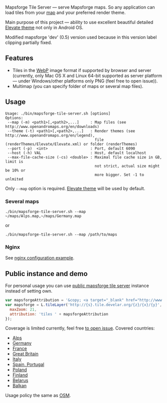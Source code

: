 Mapsforge Tile Server — serve Mapsforge maps. So any application can load tiles from your [map](http://www.openandromaps.org/en/) and your preferred render theme.

Main purpose of this project — ability to use excellent beautiful detailed [Elevate theme](http://www.openandromaps.org/en/legend/elevate-mountain-hike-theme) not only in Android OS.

Modified mapsforge 'dev' (0.5) version used because in this version label clipping partially fixed.

## Features
* Tiles in the [WebP](https://developers.google.com/speed/webp/) image format if supported by browser and server (currently, only Mac OS X and Linux 64-bit supported as server platform — under Windows/other platforms only PNG (feel free to open issue)).
* Multimap (you can specify folder of maps or several map files).

## Usage
```
Usage: ./bin/mapsforge-tile-server.sh [options]
Options:
 --map (-m) <path1>[,<path2>,...]     : Map files (see http://www.openandromaps.org/en/downloads)
 --theme (-t) <path1>[,<path2>,...]   : Render themes (see http://www.openandromaps.org/en/legend), 
                                        file (renderThemes/Elevate/Elevate.xml) or folder (renderThemes)     
 --port (-p)  <int>                   : Port, default 6090 
 --host (-h) VAL                      : Host, default localhost
 --max-file-cache-size (-cs) <double> : Maximal file cache size in GB, limit is
                                        not strict, actual size might be 10% or
                                        more bigger. Set -1 to unlmited
```

Only `--map` option is required. [Elevate theme](http://www.openandromaps.org/en/legend/elevate-mountain-hike-theme) will be used by default.

### Several maps
```
./bin/mapsforge-tile-server.sh --map ~/maps/Alps.map,~/maps/Germany.map
```
or
```
./bin/mapsforge-tile-server.sh --map /path/to/maps
```

### Nginx
See [nginx configuration example](dist/bin/nginx).

## Public instance and demo 
For personal usage you can use [public mapsforge tile server](http://routeplanner.develar.org) instance instead of setting own.
```javascript
var mapsforgeAttribution = '&copy; <a target="_blank" href="http://www.openandromaps.org/en/disclaimer">OpenAndroMaps</a>';
var mapsforge = L.tileLayer('http://{s}.tile.develar.org/{z}/{x}/{y}', {
  maxZoom: 21,
  attribution: 'tiles ' + mapsforgeAttribution
});
```

Coverage is limited currently, feel free [to open issue](https://github.com/develar/mapsforge-tile-server/issues/new). Covered countries:
* [Alps](http://www.openandromaps.org/wp-content/images/maps/europe/Alps.jpg)
* [Germany](http://www.openandromaps.org/wp-content/images/maps/europe/Germany.jpg)
* [France](http://www.openandromaps.org/wp-content/images/maps/europe/France.jpg)
* [Great Britain](http://www.openandromaps.org/wp-content/images/maps/europe/Great_Britain.jpg)
* [Italy](http://www.openandromaps.org/wp-content/images/maps/europe/Italy.jpg)
* [Spain, Portugal](http://www.openandromaps.org/wp-content/images/maps/europe/Spain_Portugal.jpg)
* [Poland](http://www.openandromaps.org/wp-content/images/maps/europe/Poland.jpg)
* [Finland](http://www.openandromaps.org/wp-content/images/maps/europe/Finland.jpg)
* [Belarus](http://www.openandromaps.org/wp-content/images/maps/europe/Belarus.jpg)
* [Balkan](http://www.openandromaps.org/wp-content/images/maps/europe/Balkan.jpg)

Usage policy the same as [OSM](http://wiki.openstreetmap.org/wiki/Tile_usage_policy).